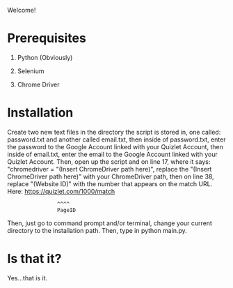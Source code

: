 Welcome!
# Prerequisites
1. Python (Obviously)

2. Selenium

3. Chrome Driver
# Installation
Create two new text files in the directory the script is stored in, one called: password.txt and another called email.txt, then inside of password.txt, enter the password to the Google Account linked with your Quizlet Account, then inside of email.txt, enter the email to the Google Account linked with your Quizlet Account. Then, open up the script and on line 17, where it says: "chromedriver = "(Insert ChromeDriver path here)", replace the "(Insert ChromeDriver path here)" with your ChromeDriver path, then on line 38, replace "(Website ID)" with the number that appears on the match URL.
Here:
https://quizlet.com/1000/match
                    
                    ^^^^
                    PageID

Then, just go to command prompt and/or terminal, change your current directory to the installation path. Then, type in python main.py.
# Is that it?
Yes...that is it.
